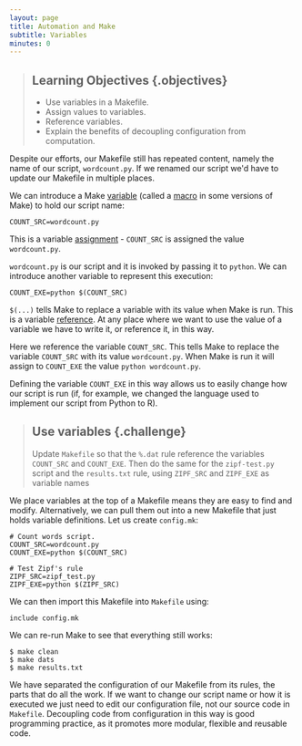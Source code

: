 ```yaml
---
layout: page
title: Automation and Make
subtitle: Variables
minutes: 0
---
```


> ## Learning Objectives {.objectives}
>
> * Use variables in a Makefile.
> * Assign values to variables.
> * Reference variables.
> * Explain the benefits of decoupling configuration from 
>   computation.

Despite our efforts, our Makefile still has repeated content, namely
the name of our script, `wordcount.py`. If we renamed our script we'd
have to update our Makefile in multiple places.

We can introduce a Make [variable](reference.html#variable) (called a
[macro](reference.html#macro) in some versions of Make) to hold our
script name:

~~~ {.make}
COUNT_SRC=wordcount.py
~~~

This is a variable [assignment](reference.html#assignment) -
`COUNT_SRC` is assigned the value `wordcount.py`.

`wordcount.py` is our script and it is invoked by passing it to
`python`. We can introduce another variable to represent this
execution:

~~~ {.make}
COUNT_EXE=python $(COUNT_SRC)
~~~

`$(...)` tells Make to replace a variable with its value when Make
is run. This is a variable [reference](reference.html#reference). At 
any place where we want to use the value of a variable we have to
write it, or reference it, in this way.

Here we reference the variable `COUNT_SRC`. This tells Make to 
replace the variable `COUNT_SRC` with its value `wordcount.py`. When
Make is run it will assign to `COUNT_EXE` the value `python
wordcount.py`.

Defining the variable `COUNT_EXE` in this way allows us to easily
change how our script is run (if, for example, we changed the language
used to implement our script from Python to R).

> ## Use variables {.challenge}
>
> Update `Makefile` so that the `%.dat` rule
> reference the variables `COUNT_SRC` and `COUNT_EXE`.
> Then do the same for the `zipf-test.py` script and the `results.txt` rule, using `ZIPF_SRC` and `ZIPF_EXE` as variable names

We place variables at the top of a Makefile means they are easy to
find and modify. Alternatively, we can pull them out into a new
Makefile that just holds variable definitions. Let us create
`config.mk`:

~~~ {.make}
# Count words script.
COUNT_SRC=wordcount.py
COUNT_EXE=python $(COUNT_SRC)

# Test Zipf's rule
ZIPF_SRC=zipf_test.py
ZIPF_EXE=python $(ZIPF_SRC)
~~~

We can then import this Makefile into `Makefile` using:

~~~ {.make}
include config.mk
~~~

We can re-run Make to see that everything still works:

~~~ {.bash}
$ make clean
$ make dats
$ make results.txt
~~~

We have separated the configuration of our Makefile from its rules,
the parts that do all the work. If we want to change our script name
or how it is executed we just need to edit our configuration file, not
our source code in `Makefile`. Decoupling code from configuration in
this way is good programming practice, as it promotes more modular,
flexible and reusable code.
